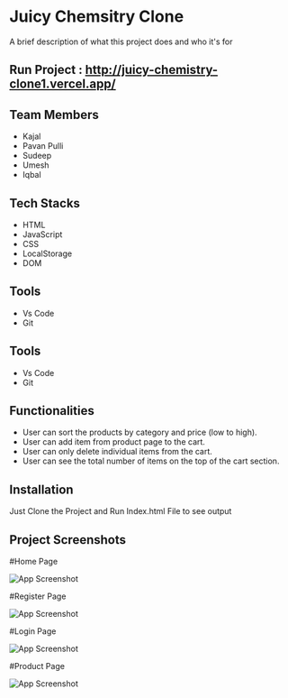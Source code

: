 
# Juicy Chemsitry Clone

A brief description of what this project does and who it's for
## Run Project : http://juicy-chemistry-clone1.vercel.app/


## Team Members

 - Kajal 
 - Pavan Pulli
 - Sudeep
 - Umesh
 - Iqbal
 
 ## Tech Stacks

 - HTML
 - JavaScript
 - CSS
 - LocalStorage
 - DOM

## Tools

 - Vs Code
 - Git


## Tools

 - Vs Code
 - Git

## Functionalities
- User can sort the products by category and price (low to high).
- User can add item from product page to the cart.
- User can only delete individual items from the cart.
- User can see the total number of items on the top of the cart
section.


## Installation

Just Clone the Project and Run Index.html File to see output

    
## Project Screenshots

#Home Page

![App Screenshot](https://miro.medium.com/max/1400/1*YCknUzu_R_I8KE052H4zCw.png)

#Register Page

![App Screenshot](https://miro.medium.com/max/1400/1*SV0G4WlD1HIWcZ6x4mvrUw.png)

#Login Page

![App Screenshot](https://miro.medium.com/max/1400/1*zCXOPpTFFyLKCAHTEJZhgw.png)

#Product Page

![App Screenshot](https://miro.medium.com/max/1400/1*gleqls3__-E3SX86T42YPw.png)
